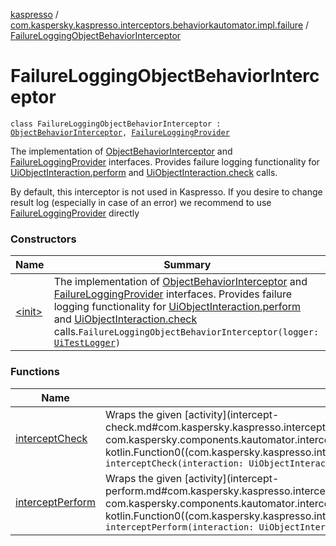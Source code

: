 [kaspresso](../../index.md) / [com.kaspersky.kaspresso.interceptors.behaviorkautomator.impl.failure](../index.md) / [FailureLoggingObjectBehaviorInterceptor](./index.md)

# FailureLoggingObjectBehaviorInterceptor

`class FailureLoggingObjectBehaviorInterceptor : `[`ObjectBehaviorInterceptor`](../../com.kaspersky.kaspresso.interceptors.behaviorkautomator/-object-behavior-interceptor.md)`, `[`FailureLoggingProvider`](../../com.kaspersky.kaspresso.failure/-failure-logging-provider/index.md)

The implementation of [ObjectBehaviorInterceptor](../../com.kaspersky.kaspresso.interceptors.behaviorkautomator/-object-behavior-interceptor.md) and [FailureLoggingProvider](../../com.kaspersky.kaspresso.failure/-failure-logging-provider/index.md) interfaces.
Provides failure logging functionality for [UiObjectInteraction.perform](#) and [UiObjectInteraction.check](#) calls.

By default, this interceptor is not used in Kaspresso.
If you desire to change result log (especially in case of an error) we recommend to use [FailureLoggingProvider](../../com.kaspersky.kaspresso.failure/-failure-logging-provider/index.md) directly

### Constructors

| Name | Summary |
|---|---|
| [&lt;init&gt;](-init-.md) | The implementation of [ObjectBehaviorInterceptor](../../com.kaspersky.kaspresso.interceptors.behaviorkautomator/-object-behavior-interceptor.md) and [FailureLoggingProvider](../../com.kaspersky.kaspresso.failure/-failure-logging-provider/index.md) interfaces. Provides failure logging functionality for [UiObjectInteraction.perform](#) and [UiObjectInteraction.check](#) calls.`FailureLoggingObjectBehaviorInterceptor(logger: `[`UiTestLogger`](../../com.kaspersky.kaspresso.logger/-ui-test-logger.md)`)` |

### Functions

| Name | Summary |
|---|---|
| [interceptCheck](intercept-check.md) | Wraps the given [activity](intercept-check.md#com.kaspersky.kaspresso.interceptors.behaviorkautomator.impl.failure.FailureLoggingObjectBehaviorInterceptor$interceptCheck(com.kaspersky.components.kautomator.intercept.interaction.UiObjectInteraction, com.kaspersky.components.kautomator.intercept.operation.UiOperation((androidx.test.uiautomator.UiObject2)), kotlin.Function0((com.kaspersky.kaspresso.interceptors.behaviorkautomator.impl.failure.FailureLoggingObjectBehaviorInterceptor.interceptCheck.T)))/activity) invocation with the failure logging.`fun <T> interceptCheck(interaction: UiObjectInteraction, assertion: UiObjectAssertion, activity: () -> T): T` |
| [interceptPerform](intercept-perform.md) | Wraps the given [activity](intercept-perform.md#com.kaspersky.kaspresso.interceptors.behaviorkautomator.impl.failure.FailureLoggingObjectBehaviorInterceptor$interceptPerform(com.kaspersky.components.kautomator.intercept.interaction.UiObjectInteraction, com.kaspersky.components.kautomator.intercept.operation.UiOperation((androidx.test.uiautomator.UiObject2)), kotlin.Function0((com.kaspersky.kaspresso.interceptors.behaviorkautomator.impl.failure.FailureLoggingObjectBehaviorInterceptor.interceptPerform.T)))/activity) invocation with the failure logging.`fun <T> interceptPerform(interaction: UiObjectInteraction, action: UiObjectAction, activity: () -> T): T` |
